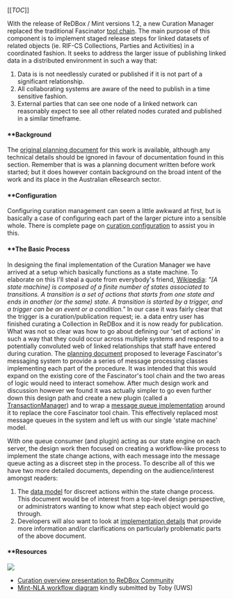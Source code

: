 [[_TOC_]]



With the release of ReDBox / Mint versions 1.2, a new Curation Manager replaced the traditional Fascinator [tool chain](http://sites.google.com/site/fascinatorhome/home/documentation/technical/details/tool-chain). The main purpose of this component is to implement staged release steps for linked datasets of related objects (ie. RIF-CS Collections, Parties and Activities) in a coordinated fashion. 
It seeks to address the larger issue of publishing linked data in a distributed environment in such a way that: 
 1. Data is is not needlessly curated or published if it is not part of a significant relationship.
 1. All collaborating systems are aware of the need to publish in a time sensitive fashion.
 1. External parties that can see one node of a linked network can reasonably expect to see all other related nodes curated and published in a similar timeframe.
 
#### **[]()Background
 
The [original planning document](http://code.google.com/p/redbox-mint/wiki/CurationBoundaryPlanning) for this work is available, although any technical details should be ignored in favour of documentation found in this section. Remember that is was a planning document written before work started; but it does however contain background on the broad intent of the work and its place in the Australian eResearch sector. 
#### **[]()Configuration
 
Configuring curation management can seem a little awkward at first, but is basically a case of configuring each part of the larger picture into a sensible whole. There is complete page on [curation configuration](documentation-system-overview-curating-linked-data-curation-configuration) to assist you in this. 
#### **[]()The Basic Process
 
In designing the final implementation of the Curation Manager we have arrived at a setup which basically functions as a state machine. To elaborate on this I'll steal a quote from everybody's friend, [Wikipedia](http://en.wikipedia.org/wiki/Finite-state_machine): *"[A state machine] is composed of a finite number of states associated to transitions. A transition is a set of actions that starts from one state and ends in another (or the same) state. A transition is started by a trigger, and a trigger can be an event or a condition."* 
In our case it was fairly clear that the trigger is a curation/publication request; ie. a data entry user has finished curating a Collection in ReDBox and it is now ready for publication. What was not so clear was how to go about defining our 'set of actions' in such a way that they could occur across multiple systems and respond to a potentially convoluted web of linked relationships that staff have entered during curation.
The [planning document](http://code.google.com/p/redbox-mint/wiki/CurationBoundaryPlanning) proposed to leverage Fascinator's messaging system to provide a series of message processing classes implementing each part of the procedure. It was intended that this would expand on the existing core of the Fascinator's tool chain and the two areas of logic would need to interact somehow.
 After much design work and discussion however we found it was actually simpler to go even further down this design path and create a new plugin (called a [TransactionManager](https://redbox-build.cqu.edu.au/jenkins/job/tf2_doco_trunk/javadoc/index.html?com/googlecode/fascinator/api/transaction/TransactionManager.html)) and to wrap a [message queue implementation](https://redbox-build.cqu.edu.au/jenkins/job/tf2_doco_trunk/javadoc/index.html?com/googlecode/fascinator/messaging/TransactionManagerQueueConsumer.html) around it to replace the core Fascinator tool chain. This effectively replaced most message queues in the system and left us with our single 'state machine' model.

With one queue consumer (and plugin) acting as our state engine on each server, the design work then focused on creating a workflow-like process to implement the state change actions, with each message into the message queue acting as a discreet step in the process. To describe all of this we have two more detailed documents, depending on the audience/interest amongst readers:
1. The [data model](documentation-system-overview-curating-linked-data-curation-data-model) for discreet actions within the state change process. This document would be of interest from a top-level design perspective, or administrators wanting to know what step each object would go through.
1. Developers will also want to look at [implementation details](documentation-system-overview-curating-linked-data-curation-implementation) that provide more information and/or clarifications on particularly problematic parts of the above document.

#### **[]()Resources


![](http://www.google.com/chart?chc=sites&cht=d&chdp=sites&chl=%5B%5BPage+listing'%3D20'f%5Cv'a%5C%3D0'10'%3D499'0'dim'%5Cbox1'b%5CF6F6F6'fC%5CF6F6F6'eC%5C0'sk'%5C%5B%22Subpage+Listing%22'%5D'a%5CV%5C%3D12'f%5C%5DV%5Cta%5C%3D10'%3D0'%3D500'%3D297'dim'%5C%3D10'%3D10'%3D500'%3D297'vdim'%5Cbox1'b%5Cva%5CF6F6F6'fC%5CC8C8C8'eC%5C'a%5C%5Do%5CLauto'f%5C&sig=lxEPbO98PQKCTIgDHMqrwU0hJD8)



* [Curation overview presentation to ReDBox Community](https://docs.google.com/open?id=0B2ekIO0v2A7CTVRlVlRLb2ZINlk)
* [Mint-NLA workflow diagram](documentation-system-overview-curating-linked-data-mint-nla-pdf?attredirects=0) kindly submitted by Toby (UWS)